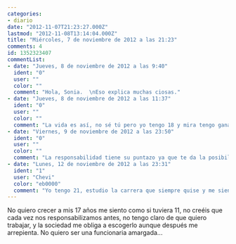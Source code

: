 ```yaml
---
categories:
- diario
date: "2012-11-07T21:23:27.000Z"
lastmod: "2012-11-08T13:14:04.000Z"
title: "Miércoles, 7 de noviembre de 2012 a las 21:23"
comments: 4
id: 1352323407
commentList:
- date: "Jueves, 8 de noviembre de 2012 a las 9:40"
  ident: "0"
  user: ""
  color: ""
  comment: "Hola, Sonia.  \nEso explica muchas ciosas."
- date: "Jueves, 8 de noviembre de 2012 a las 11:37"
  ident: "0"
  user: ""
  color: ""
  comment: "La vida es así, no sé tú pero yo tengo 18 y mira tengo ganas de independizarme ya, de vivir mi vida y sí, eso requiere una responsabilidad enorme.  \n  \nA veces nos agobiamos pensando que tenemos muchas responsabilidades pero asi es la vida, en eso consiste madurar.  \n  \nRespecto a que no sabes lo que hacer con tu vida no te preocupes demasiado, entra en una carrera y pruebala un año, sino te gusta siempre puedea escoger otra que no pasa nada, la vida es larga y siempre se esta a tiempo de estudiar o hacer algo provechoso..."
- date: "Viernes, 9 de noviembre de 2012 a las 23:50"
  ident: "0"
  user: ""
  color: ""
  comment: "La responsabilidad tiene su puntazo ya que te da la posibilidad de controlar tu vida, y eso es un tesoro.  \n  \nSobre lo de elegir que ser de mayor, tienes razón. es un gran problema porque, si no te orientas, pasa lo que tu dices. Y, si quieres estudiar algo en la uni y no es de tu rama, tienes que estudiar asignaturas de esa rama por tu cuenta. Es lo que me ocurrió a mi, y no me salió bien. Ahora estoy haciendo 2 años de fp para luego, tras hacer el examen de selectividad para subir nota, entre en la uni. Y debo esforzarme bastante.  \n  \nBusca algo que te guste, algo que te guste mucho ofrecer al resto del mundo. Y ahí encontraras o una carrera u otra cosa."
- date: "Lunes, 12 de noviembre de 2012 a las 23:31"
  ident: "1"
  user: "Chevi"
  color: "eb0000"
  comment: "Yo tengo 21, estudio la carrera que siempre quise y me siento muy afortunado porque no me falta nada. Excepto independizarme, pero creo que hasta que no acabe los estudios y me ponga a trabajar en serio sera imposible..."
---
```


No quiero crecer a mis 17 años me siento como si tuviera 11, no creéis que cada vez nos responsabilizamos antes, no tengo claro de que quiero trabajar, y la sociedad me obliga a escogerlo aunque después me arrepienta. No quiero ser una funcionaria amargada...